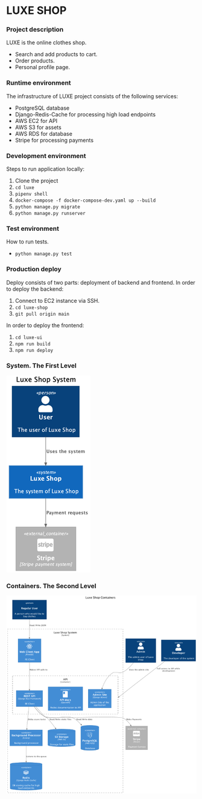 # LUXE SHOP

### Project description

LUXE is the online clothes shop.
* Search and add products to cart.
* Order products.
* Personal profile page.

### Runtime environment

The infrastructure of LUXE project consists of the following services:
* PostgreSQL database
* Django-Redis-Cache for processing high load endpoints
* AWS EC2 for API
* AWS S3 for assets
* AWS RDS for database
* Stripe for processing payments

### Development environment

Steps to run application locally:
1. Clone the project
2. `cd luxe`
3. `pipenv shell`
4. `docker-compose -f docker-compose-dev.yaml up --build`
5. `python manage.py migrate`
6. `python manage.py runserver`

### Test environment
How to run tests.
* `python manage.py test`

### Production deploy
Deploy consists of two parts: deployment of backend and frontend.
In order to deploy the backend:
1. Connect to EC2 instance via SSH.
2. `cd luxe-shop`
3. `git pull origin main`

In order to deploy the frontend:
1. `cd luxe-ui`
2. `npm run build`
3. `npm run deploy`

### System. The First Level
<img src=".docs/architecture/Level1.png" alt="alt text" width="223"/>

### Containers. The Second Level
<img src=".docs/architecture/Level2.png" alt="alt text" width="720"/>